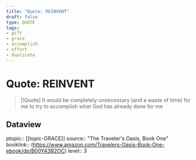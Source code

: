 ```yaml
---
title: "Quote: REINVENT"
draft: false
type: QUOTE
tags:
- gift
- grace
- accomplish
- effort
- duplicate
---
```


# Quote: REINVENT
> [!Quote]
> It would be completely unnecessary (and a waste of time) for me to try to accomplish what God has already done for me

## Dataview
ptopic:: [[topic-GRACE]]
source:: "The Traveler's Oasis, Book One"
booklink:: (https://www.amazon.com/Travelers-Oasis-Book-One-ebook/dp/B00Y43B2OC)
level:: 3